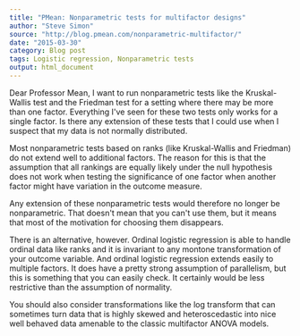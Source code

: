 ```yaml
---
title: "PMean: Nonparametric tests for multifactor designs"
author: "Steve Simon"
source: "http://blog.pmean.com/nonparametric-multifactor/"
date: "2015-03-30"
category: Blog post
tags: Logistic regression, Nonparametric tests
output: html_document
---
```


Dear Professor Mean, I want to run nonparametric tests like the
Kruskal-Wallis test and the Friedman test for a setting where there may
be more than one factor. Everything I've seen for these two tests only
works for a single factor. Is there any extension of these tests that I
could use when I suspect that my data is not normally
distributed.

<!---More--->

Most nonparametric tests based on ranks (like Kruskal-Wallis and
Friedman) do not extend well to additional factors. The reason for this
is that the assumption that all rankings are equally likely under the
null hypothesis does not work when testing the significance of one
factor when another factor might have variation in the outcome measure.

Any extension of these nonparametric tests would therefore no longer be
nonparametric. That doesn't mean that you can't use them, but it means
that most of the motivation for choosing them disappears.

There is an alternative, however. Ordinal logistic regression is able to
handle ordinal data like ranks and it is invariant to any montone
transformation of your outcome variable. And ordinal logistic regression
extends easily to multiple factors. It does have a pretty strong
assumption of parallelism, but this is something that you can easily
check. It certainly would be less restrictive than the assumption of
normality.

You should also consider transformations like the log transform that can
sometimes turn data that is highly skewed and heteroscedastic into nice
well behaved data amenable to the classic multifactor ANOVA models.




